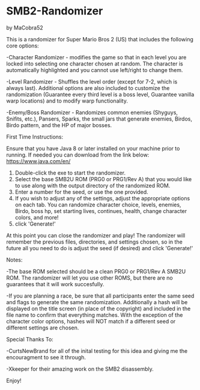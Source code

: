 # SMB2-Randomizer
by MaCobra52

This is a randomizer for Super Mario Bros 2 (US) that includes the following core options:

-Character Randomizer - modifies the game so that in each level you are locked into selecting one character chosen at random. The character is automatically highlighted and you cannot use left/right to change them.

-Level Randomizer - Shuffles the level order (except for 7-2, which is always last). Additional options are also included to customize the randomization (Guarantee every third level is a boss level, Guarantee vanilla warp locations) and to modify warp functionality.

-Enemy/Boss Randomizer - Randomizes common enemies (Shyguys, Snifits, etc.), Pansers, Sparks, the small jars that generate enemies, Birdos, Birdo pattern, and the HP of major bosses.


First Time Instructions:

Ensure that you have Java 8 or later installed on your machine prior to running. If needed you can download from the link below:
https://www.java.com/en/

1. Double-click the exe to start the randomizer.
2. Select the base SMB2U ROM (PRG0 or PRG1/Rev A) that you would like to use along with the output directory of the randomized ROM.
3. Enter a number for the seed, or use the one provided.
4. If you wish to adjust any of the settings, adjust the appropriate options on each tab. You can randomize character choice, levels, enemies, Birdo, boss hp, set starting lives, continues, health, change character colors, and more!
5. click 'Generate!'

At this point you can close the randomizer and play! The randomizer will remember the previous files, directories, and settings chosen, so in the future all you need to do is adjust the seed (if desired) and click 'Generate!'


Notes:

-The base ROM selected should be a clean PRG0 or PRG1/Rev A SMB2U ROM. The randomizer will let you use other ROMS, but there are no guarantees that it will work succesfully.

-If you are planning a race, be sure that all participants enter the same seed and flags to generate the same randomization. Additionally a hash will be displayed on the title screen (in place of the copyright) and included in the file name to confirm that everything matches. With the exception of the character color options, hashes will NOT match if a different seed or different settings are chosen.


Special Thanks To: 

-CurtsNewBrand for all of the inital testing for this idea and giving me the encouragment to see it through.

-Xkeeper for their amazing work on the SMB2 disassembly.

Enjoy!
